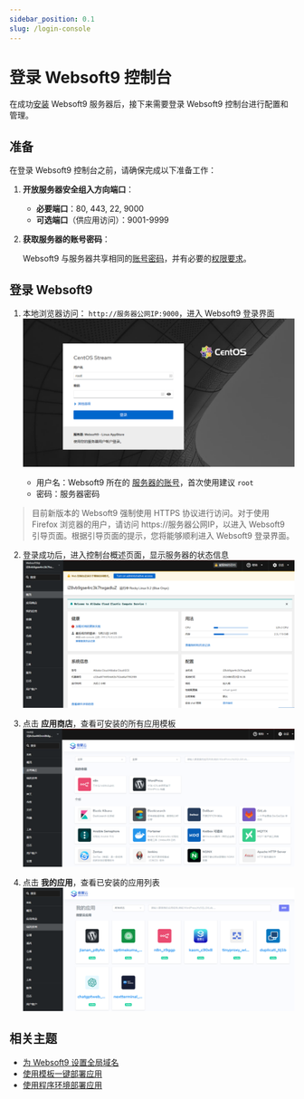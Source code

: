```yaml
---
sidebar_position: 0.1
slug: /login-console
---
```


# 登录 Websoft9 控制台

在成功[安装](./install) Websoft9 服务器后，接下来需要登录 Websoft9 控制台进行配置和管理。

## 准备

在登录 Websoft9 控制台之前，请确保完成以下准备工作：

1. **开放服务器安全组入方向端口**：

   - **必要端口**：80, 443, 22, 9000
   - **可选端口**（供应用访问）：9001-9999

2. **获取服务器的账号密码**：

   Websoft9 与服务器共享相同的[账号密码](./credentials)，并有必要的[权限要求](./credentials#convert-normal)。

## 登录 Websoft9

1. 本地浏览器访问： `http://服务器公网IP:9000`，进入 Websoft9 登录界面
   ![Websoft9 登录界面](./assets/websoft9-loginpage.png)

   - 用户名：Websoft9 所在的 [服务器的账号](./credentials)，首次使用建议 `root`
   - 密码：服务器密码

  > 目前新版本的 Websoft9 强制使用 HTTPS 协议进行访问。对于使用 Firefox 浏览器的用户，请访问 https://服务器公网IP，以进入 Websoft9 引导页面。根据引导页面的提示，您将能够顺利进入 Websoft9 登录界面。

2. 登录成功后，进入控制台概述页面，显示服务器的状态信息
   ![](./assets/websoft9-console-index.png)

3. 点击 **应用商店**，查看可安装的所有应用模板
   ![](./assets/websoft9-appstore.png)

4. 点击 **我的应用**，查看已安装的应用列表
   ![](./assets/websoft9-myapps.png)

## 相关主题

- [为 Websoft9 设置全局域名](./domain-set#wildcard)
- [使用模板一键部署应用](./appstore-guide)
- [使用程序环境部署应用](./runtime)
